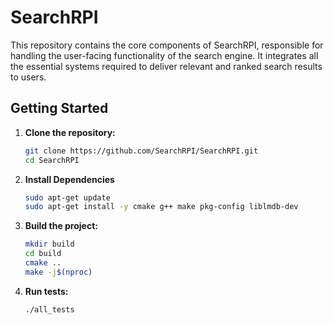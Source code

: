 # SearchRPI

This repository contains the core components of SearchRPI, responsible for handling the user-facing functionality of the search engine. It integrates all the essential systems required to deliver relevant and ranked search results to users.

## Getting Started

1. **Clone the repository:**
    ```bash
    git clone https://github.com/SearchRPI/SearchRPI.git
    cd SearchRPI
    ```

2. **Install Dependencies**
    ```bash
    sudo apt-get update
    sudo apt-get install -y cmake g++ make pkg-config liblmdb-dev
    ```

3. **Build the project:**
    ```bash
    mkdir build
    cd build
    cmake ..
    make -j$(nproc)
    ```

4. **Run tests:**
    ```bash
    ./all_tests
    ```
